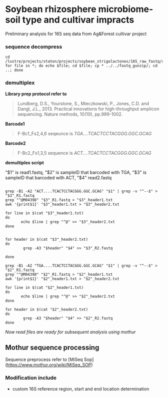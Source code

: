 # Soybean rhizosphere microbiome-soil type and cultivar impracts
Preliminary analysis for 16S seq data from Ag&amp;Forest cultivar project 


### sequence decompress

```
cd /lustre/projects/staton/projects/soybean_strigolactones/16S_raw_fastq/soybean_strigolactone_16S_03_02_2017
for file in *; do echo $file; cd $file; cp * ../../fastq_gunzip/; cd ..; done

```
### demultiplex 

**Library prep protocol refer to** 

>Lundberg, D.S., Yourstone, S., Mieczkowski, P., Jones, C.D. and Dangl, J.L., 2013. Practical innovations for high-throughput amplicon sequencing. Nature methods, 10(10), pp.999-1002.

**Barcode1**
>F-Bc1_Fs2,4,6 seqeunce is *TGA....TCACTCCTACGGG.GGC.GCAG*

**Barcode2**
>F-Bc2_Fs1,3,5 sequence is *ACT....TCACTCCTACGGG.GGC.GCAG*

**demultiplex script**

"$1" is read1.fastq, "$2" is sampleID that barcoded with TGA, "$3" is sampleID that barcoded with ACT, "$4" read2.fastq

```

grep -B1 -A2 "ACT....TCACTCCTACGGG.GGC.GCAG" "$1" | grep -v "^--$" > "$3"_R1.fastq
grep "^@M04398" "$3"_R1.fastq > "$3"_header1.txt
awk '{print$1}' "$3"_header1.txt > "$3"_header2.txt

for line in $(cat "$3"_header1.txt)
do
       echo $line | grep "^@" >> "$3"_header2.txt
done


for header in $(cat "$3"_header2.txt)
do
        grep -A3 "$header" "$4" >> "$3"_R2.fastq

done

grep -B1 -A2 "TGA....TCACTCCTACGGG.GGC.GCAG" "$1" | grep -v "^--$" > "$2"_R1.fastq
grep "^@M04398" "$2"_R1.fastq > "$2"_header1.txt
awk '{print$1}' "$2"_header1.txt > "$2"_header2.txt

for line in $(cat "$2"_header1.txt)
do
       echo $line | grep "^@" >> "$2"_header2.txt
done

for header in $(cat "$2"_header2.txt)
do
        grep -A3 "$header" "$4" >> "$2"_R2.fastq
done

```

*Now read files are ready for subsequent analysis using mothur*

## Mothur sequence processing ##

Sequence preprocess refer to [MiSeq Sop] (https://www.mothur.org/wiki/MiSeq_SOP)

### Modification include ###
- custom 16S reference region, start and end location determination







